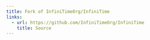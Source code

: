 ```yaml
---
title: Fork of InfiniTimeOrg/InfiniTime
links:
  - url: https://github.com/InfiniTimeOrg/InfiniTime
    title: Source
---
```

